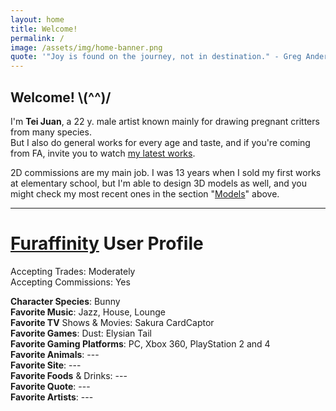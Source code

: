 ```yaml
---
layout: home
title: Welcome!
permalink: /
image: /assets/img/home-banner.png
quote: '"Joy is found on the journey, not in destination." - Greg Anderson'
---
```


## Welcome! \\(^^)/

I'm **Tei Juan**, a 22 y. male artist known mainly for drawing pregnant critters from many species.  
But I also do general works for every age and taste, and if you're coming from FA, invite you to watch [my latest works](https://furaffinity.net/gallery/teixeira-juan/).

2D commissions are my main job. I was 13 years when I sold my first works at elementary school, but I'm able to design 3D models as well, and you might check my most recent ones in the section "[Models](/models)" above.

- - -

# [Furaffinity](https://www.furaffinity.net/user/teixeira-juan) User Profile

Accepting Trades: Moderately  
Accepting Commissions: Yes  

**Character Species**: Bunny  
**Favorite Music**: Jazz, House, Lounge  
**Favorite TV** Shows & Movies: Sakura CardCaptor  
**Favorite Games**: Dust: Elysian Tail  
**Favorite Gaming Platforms**: PC, Xbox 360, PlayStation 2 and 4  
**Favorite Animals**: ---  
**Favorite Site**: ---  
**Favorite Foods** & Drinks: ---  
**Favorite Quote**: ---  
**Favorite Artists**: ---  
